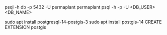 psql -h db -p 5432 -U permaplant permaplant
psql -h <REMOTE HOST> -p <REMOTE PORT> -U <DB_USER> <DB_NAME>


sudo apt install postgresql-14-postgis-3
sudo apt install postgis-14
CREATE EXTENSION postgis
